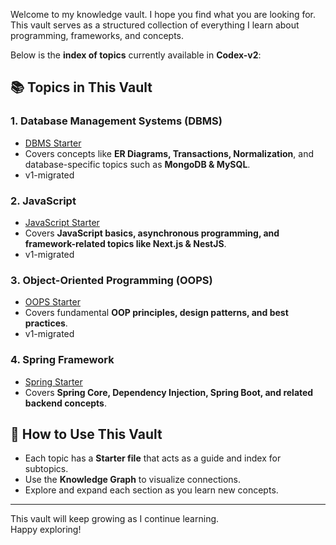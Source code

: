 Welcome to my knowledge vault. I hope you find what you are looking for.  
This vault serves as a structured collection of everything I learn about programming, frameworks, and concepts.  

Below is the **index of topics** currently available in **Codex-v2**:  

## 📚 Topics in This Vault  

### 1️. Database Management Systems (DBMS)  
   - [DBMS Starter](./Database/DBMS-Starter.md)  
   - Covers concepts like **ER Diagrams, Transactions, Normalization**, and database-specific topics such as **MongoDB & MySQL**.  
   - v1-migrated

### 2. JavaScript  
   - [JavaScript Starter](./JavaScript/JavaScript-Starter.md)  
   - Covers **JavaScript basics, asynchronous programming, and framework-related topics like Next.js & NestJS**.  
   - v1-migrated

### 3️. Object-Oriented Programming (OOPS)  
   - [OOPS Starter](./OOPS/OOPS-Starter.md)  
   - Covers fundamental **OOP principles, design patterns, and best practices**.  
   - v1-migrated

### 4. Spring Framework  
   - [Spring Starter](./Spring/Spring-Starter.md)  
   - Covers **Spring Core, Dependency Injection, Spring Boot, and related backend concepts**.  

## 🔗 How to Use This Vault  
- Each topic has a **Starter file** that acts as a guide and index for subtopics.  
- Use the **Knowledge Graph** to visualize connections.  
- Explore and expand each section as you learn new concepts.  

---  
This vault will keep growing as I continue learning.  
Happy exploring!  